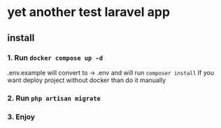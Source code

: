# yet another test laravel app

## install
### 1. Run `docker compose up -d` <br>

.env.example will convert to -> .env and
will run `composer install`
If you want deploy project without docker than do it manually 

### 2. Run `php artisan migrate`
### 3. Enjoy
